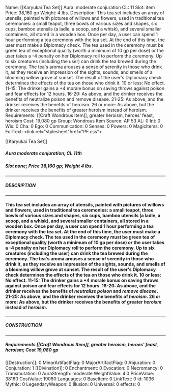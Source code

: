 Name: [[Karyukai Tea Set]]
Aura: moderate conjuration
CL: 11
Slot: item
Price: 38,160 gp
Weight: 4 lbs.
Description: This tea set includes an array of utensils, painted with pictures of willows and flowers, used in traditional tea ceremonies: a small teapot, three bowls of various sizes and shapes, six cups, bamboo utensils (a ladle, a scoop, and a whisk), and several smaller containers, all stored in a wooden box. Once per day, a user can spend 1 hour performing a tea ceremony with the tea set. At the end of this time, the user must make a Diplomacy check. The tea used in the ceremony must be green tea of exceptional quality (worth a minimum of 10 gp per dose) or the user takes a -4 penalty on her Diplomacy roll to perform the ceremony. Up to six creatures (including the user) can drink the tea brewed during the ceremony. The tea's aroma arouses a sense of serenity in those who drink it, as they receive an impression of the sights, sounds, and smells of a blooming willow grove at sunset. The result of the user's Diplomacy check determines the effects of the tea on those who drink it. 10 or less: No effect. 11-15: The drinker gains a +4 morale bonus on saving throws against poison and fear effects for 12 hours. 16-20: As above, and the drinker receives the benefits of neutralize poison and remove disease. 21-25: As above, and the drinker receives the benefits of heroism. 26 or more: As above, but the drinker receives the benefits of greater heroism instead of heroism.
Requirements: [[Craft Wondrous Item]], greater heroism, heroes' feast, heroism
Cost: 19,080 gp
Group: Wondrous Item
Source: AP 53
AL: 0
Int: 0
Wis: 0
Cha: 0
Ego: 0
Communication: 0
Senses: 0
Powers: 0
MagicItems: 0
FullText: <link rel="stylesheet"href="PF.css"><div class="heading"><p class="alignleft">[[Karyukai Tea Set]]</p><div style="clear: both;"></div></div><div><h5><b>Aura </b>moderate conjuration; <b>CL </b>11th</h5><h5><b>Slot </b>none; <b>Price </b>38,160 gp; <b>Weight </b>4 lbs.</h5></div><hr/><div><h5><b>DESCRIPTION</b></h5></div><hr/><div><h4><p>This tea set includes an array of utensils, painted with pictures of willows and flowers, used in traditional tea ceremonies: a small teapot, three bowls of various sizes and shapes, six cups, bamboo utensils (a ladle, a scoop, and a whisk), and several smaller containers, all stored in a wooden box. Once per day, a user can spend 1 hour performing a tea ceremony with the tea set. At the end of this time, the user must make a Diplomacy check. The tea used in the ceremony must be green tea of exceptional quality (worth a minimum of 10 gp per dose) or the user takes a -4 penalty on her Diplomacy roll to perform the ceremony. Up to six creatures (including the user) can drink the tea brewed during the ceremony. The tea's aroma arouses a sense of serenity in those who drink it, as they receive an impression of the sights, sounds, and smells of a blooming willow grove at sunset. The result of the user's Diplomacy check determines the effects of the tea on those who drink it. 10 or less: No effect. 11-15: The drinker gains a +4 morale bonus on saving throws against poison and fear effects for 12 hours. 16-20: As above, and the drinker receives the benefits of <i>neutralize poison</i> and <i>remove disease</i>. 21-25: As above, and the drinker receives the benefits of <i>heroism</i>. 26 or more: As above, but the drinker receives the benefits of greater <i>heroism</i> instead of <i>heroism</i>.</p></h4></div><hr/><div><h5><b>CONSTRUCTION</b></h5></div><hr/><div><h5><b>Requirements </b>[[Craft Wondrous Item]], <i>greater <i>heroism</i></i>, <i>heroes' feast</i>, <i>heroism</i>; <b>Cost </b>19,080 gp</h5></div>
[[Destruction]]: 0
MinorArtifactFlag: 0
MajorArtifactFlag: 0
Abjuration: 0
Conjuration: 1
[[Divination]]: 0
Enchantment: 0
Evocation: 0
Necromancy: 0
Transmutation: 0
AuraStrength: moderate
WeightValue: 4.0
PriceValue: 38160
CostValue: 19080
Languages: 0
BaseItem: 0
LinkText: 0
id: 1036
Mythic: 0
LegendaryWeapon: 0
Illusion: 0
Universal: 0
effects: 0
